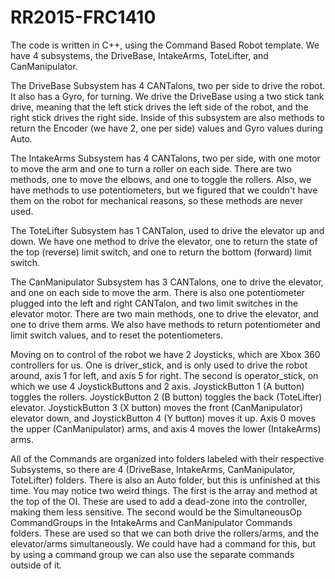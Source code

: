 # RR2015-FRC1410
The code is written in C++, using the Command Based Robot template. We have 4 subsystems, the DriveBase, IntakeArms, ToteLifter, and CanManipulator. 

The DriveBase Subsystem has 4 CANTalons, two per side to drive the robot. It also has a Gyro, for turning. We drive the DriveBase using a two stick tank drive, meaning that the left stick drives the left side of the robot, and the right stick drives the right side. Inside of this subsystem are also methods to return the Encoder (we have 2, one per side) values and Gyro values during Auto.

The IntakeArms Subsystem has 4 CANTalons, two per side, with one motor to move the arm and one to turn a roller on each side. There are two methods, one to move the elbows, and one to toggle the rollers. Also, we have methods to use potentiometers, but we figured that we couldn't have them on the robot for mechanical reasons, so these methods are never used. 

The ToteLifter Subsystem has 1 CANTalon, used to drive the elevator up and down. We have one method to drive the elevator, one to return the state of the top (reverse) limit switch, and one to return the bottom (forward) limit switch.

The CanManipulator Subsystem has 3 CANTalons, one to drive the elevator, and one on each side to move the arm. There is also one potentiometer plugged into the left and right CANTalon, and two limit switches in the elevator motor. There are two main methods, one to drive the elevator, and one to drive them arms. We also have methods to return potentiometer and limit switch values, and to reset the potentiometers. 

Moving on to control of the robot we have 2 Joysticks, which are Xbox 360 controllers for us. One is driver_stick, and is only used to drive the robot around, axis 1 for left, and axis 5 for right. The second is operator_stick, on which we use 4 JoystickButtons and 2 axis. JoystickButton 1 (A button) toggles the rollers. JoystickButton 2 (B button) toggles the back (ToteLifter) elevator. JoystickButton 3 (X button) moves the front (CanManipulator) elevator down, and JoystickButton 4 (Y button) moves it up. Axis 0 moves the upper (CanManipulator) arms, and axis 4 moves the lower (IntakeArms) arms. 

All of the Commands are organized into folders labeled with their respective Subsystems, so there are 4 (DriveBase, IntakeArms, CanManipulator, ToteLifter) folders. There is also an Auto folder, but this is unfinished at this time. 
You may notice two weird things. The first is the array and method at the top of the OI. These are used to add a dead-zone into the controller, making them less sensitive. The second would be the SimultaneousOp CommandGroups in the IntakeArms and CanManipulator Commands folders. These are used so that we can both drive the rollers/arms, and the elevator/arms simultaneously. We could have had a command for this, but by using a command group we can also use the separate commands outside of it. 

